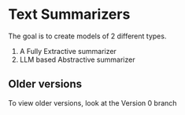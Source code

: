 # Text Summarizers
The goal is to create models of 2 different types.
1. A Fully Extractive summarizer
2. LLM based Abstractive summarizer

## Older versions

To view older versions, look at the Version 0 branch
